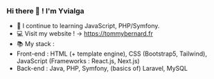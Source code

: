 ### Hi there 👋 ! I'm Yvialga

- 🌱 I continue to learning JavaScript, PHP/Symfony.
- 💻 Visit my website !  ->  https://tommybernard.fr
- 📚 My stack :
- Front-end : HTML (+ template engine), CSS (Bootstrap5, Tailwind), JavaScript (Frameworks : React.js, Next.js)
- Back-end : Java, PHP, Symfony, (basics of) Laravel, MySQL

<!--
- 🔭 I’m currently working on ...
- 👯 I’m looking to collaborate on ...
- 🤔 I’m looking for help with ...
- 💬 Ask me about ...
- 📫 How to reach me: ...
- 😄 Pronouns: ...
- ⚡ Fun fact: ...
-->
